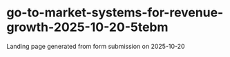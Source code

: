 # go-to-market-systems-for-revenue-growth-2025-10-20-5tebm
Landing page generated from form submission on 2025-10-20
